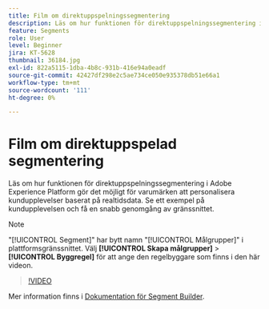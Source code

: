 ```yaml
---
title: Film om direktuppspelningssegmentering
description: Läs om hur funktionen för direktuppspelningssegmentering i Adobe Experience Platform gör det möjligt för varumärken att personalisera kundupplevelser baserat på realtidsdata. Se ett exempel på kundupplevelsen och få en snabb genomgång av gränssnittet.
feature: Segments
role: User
level: Beginner
jira: KT-5628
thumbnail: 36184.jpg
exl-id: 822a5115-1dba-4b8c-931b-416e94a0eadf
source-git-commit: 42427df298e2c5ae734ce050e935378db51e66a1
workflow-type: tm+mt
source-wordcount: '111'
ht-degree: 0%

---
```


# Film om direktuppspelad segmentering

Läs om hur funktionen för direktuppspelningssegmentering i Adobe Experience Platform gör det möjligt för varumärken att personalisera kundupplevelser baserat på realtidsdata. Se ett exempel på kundupplevelsen och få en snabb genomgång av gränssnittet.

>[!NOTE]
>
> &quot;[!UICONTROL Segment]&quot; har bytt namn &quot;[!UICONTROL Målgrupper]&quot; i plattformsgränssnittet. Välj **[!UICONTROL Skapa målgrupper]** > **[!UICONTROL Byggregel]** för att ange den regelbyggare som finns i den här videon.

>[!VIDEO](https://video.tv.adobe.com/v/36184?quality=12&learn=on)

Mer information finns i [Dokumentation för Segment Builder](https://experienceleague.adobe.com/docs/experience-platform/segmentation/ui/segment-builder.html).


